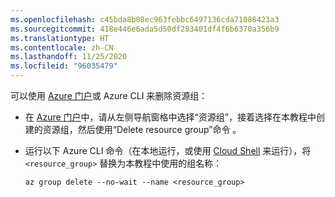 ```yaml
---
ms.openlocfilehash: c45bda8b08ec963febbc6497136cda71086423a3
ms.sourcegitcommit: 418e446e6ada5d50df283401df4f6b6370a356b9
ms.translationtype: HT
ms.contentlocale: zh-CN
ms.lasthandoff: 11/25/2020
ms.locfileid: "96035479"
---
```

可以使用 [Azure 门户](https://portal.azure.com)或 Azure CLI 来删除资源组：

- 在 [Azure 门户](https://portal.azure.com)中，请从左侧导航窗格中选择“资源组”，接着选择在本教程中创建的资源组，然后使用“Delete resource group”命令 。

- 运行以下 Azure CLI 命令（在本地运行，或使用 [Cloud Shell](/azure/cloud-shell/overview) 来运行），将 `<resource_group>` 替换为本教程中使用的组名称：

    ```azurecli
    az group delete --no-wait --name <resource_group>
    ```
